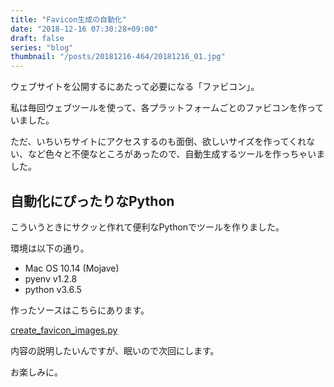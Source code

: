```yaml
---
title: "Favicon生成の自動化"
date: "2018-12-16 07:30:28+09:00"
draft: false
series: "blog"
thumbnail: "/posts/20181216-464/20181216_01.jpg"
---
```

ウェブサイトを公開するにあたって必要になる「ファビコン」。

私は毎回ウェブツールを使って、各プラットフォームごとのファビコンを作っていました。

ただ、いちいちサイトにアクセスするのも面倒、欲しいサイズを作ってくれない、など色々と不便なところがあったので、自動生成するツールを作っちゃいました。
<h2>自動化にぴったりなPython</h2>
こういうときにサクッと作れて便利なPythonでツールを作りました。

環境は以下の通り。
<ul>
 	<li>Mac OS 10.14 (Mojave)</li>
 	<li>pyenv v1.2.8</li>
 	<li>python v3.6.5</li>
</ul>
作ったソースはこちらにあります。

<a href="https://github.com/hf-mush/SIMPLE_LINE_THEME/blob/develop/script/create_favicon_images.py" target="_blank" rel="noopener noreferrer">create_favicon_images.py</a>

内容の説明したいんですが、眠いので次回にします。

お楽しみに。